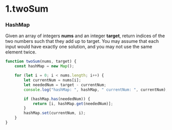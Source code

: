 # 1.twoSum

### HashMap

Given an array of integers **nums** and an integer **target**, return indices of the two numbers such that they add up to target.
You may assume that each input would have exactly one solution, and you may not use the same element twice.

```javascript
function twoSum(nums, target) {
	const hashMap = new Map();

	for (let i = 0; i < nums.length; i++) {
		let currentNum = nums[i];
		let neededNum = target - currentNum;
		console.log("hashMap: ", hashMap, " currentNum: ", currentNum);

		if (hashMap.has(neededNum)) {
			return [i, hashMap.get(neededNum)];
		}
		hashMap.set(currentNum, i);
	}
}
```
